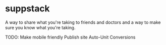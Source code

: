 # suppstack

A way to share what you're taking to friends and doctors and a way to make sure you know what you're taking.

TODO:
Make mobile friendly
Publish site
Auto-Unit Conversions